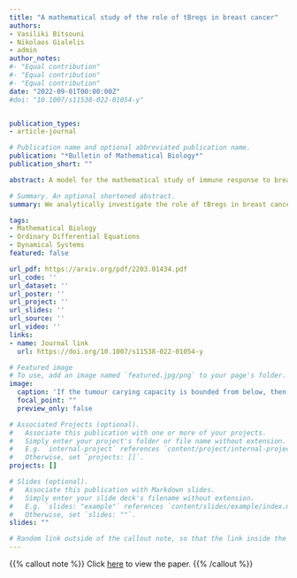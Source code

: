 ```yaml
---
title: "A mathematical study of the role of tBregs in breast cancer"
authors:
- Vasiliki Bitsouni
- Nikolaos Gialelis
- admin
author_notes:
#- "Equal contribution"
#- "Equal contribution"
#- "Equal contribution"
date: "2022-09-01T00:00:00Z"
#doi: "10.1007/s11538-022-01054-y"


publication_types:
- article-journal

# Publication name and optional abbreviated publication name.
publication: "*Bulletin of Mathematical Biology*"
publication_short: ""

abstract: A model for the mathematical study of immune response to breast cancer is proposed and studied, both analytically and numerically. It is a simplification of a complex one, recently introduced by two of the present authors. It serves for a compact study of the dynamical role in cancer promotion of a relatively recently described subgroup of regulatory B cells, which are evoked by the tumour.

# Summary. An optional shortened abstract.
summary: We analytically investigate the role of tBregs in breast cancer progression.

tags:
- Mathematical Biology
- Ordinary Differential Equations
- Dynamical Systems
featured: false

url_pdf: https://arxiv.org/pdf/2203.01434.pdf
url_code: ''
url_dataset: ''
url_poster: ''
url_project: ''
url_slides: ''
url_source: ''
url_video: ''
links:
- name: Journal link
  url: https://doi.org/10.1007/s11538-022-01054-y

# Featured image
# To use, add an image named `featured.jpg/png` to your page's folder. 
image:
  caption: 'If the tumour carying capacity is bounded from below, then the breast tumour will eventually reach its carrying capacity due to the effect of an increasing population of tBregs, i.e. $T \nearrow \frac{1}{b}$ when $B \nearrow$ .'
  focal_point: ""
  preview_only: false

# Associated Projects (optional).
#   Associate this publication with one or more of your projects.
#   Simply enter your project's folder or file name without extension.
#   E.g. `internal-project` references `content/project/internal-project/index.md`.
#   Otherwise, set `projects: []`.
projects: []

# Slides (optional).
#   Associate this publication with Markdown slides.
#   Simply enter your slide deck's filename without extension.
#   E.g. `slides: "example"` references `content/slides/example/index.md`.
#   Otherwise, set `slides: ""`.
slides: ""

# Random link outside of the callout note, so that the link inside the callout note can work.
---
```

[](https://arxiv.org/pdf/2203.01434.pdf)

{{% callout note %}}
Click [here](https://arxiv.org/pdf/2203.01434.pdf) to view the paper.
{{% /callout %}}